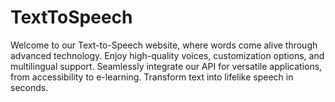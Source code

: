 # TextToSpeech
Welcome to our Text-to-Speech website, where words come alive through advanced technology. Enjoy high-quality voices, customization options, and multilingual support. Seamlessly integrate our API for versatile applications, from accessibility to e-learning. Transform text into lifelike speech in seconds.
